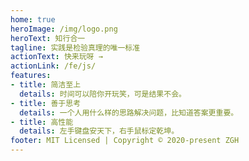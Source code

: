 ```yaml
---
home: true
heroImage: /img/logo.png
heroText: 知行合一
tagline: 实践是检验真理的唯一标准
actionText: 快来玩呀 →
actionLink: /fe/js/
features:
- title: 简洁至上
  details: 时间可以陪你开玩笑，可是结果不会。
- title: 善于思考
  details: 一个人用什么样的思路解决问题，比知道答案更重要。
- title: 高性能
  details: 左手键盘安天下，右手鼠标定乾坤。
footer: MIT Licensed | Copyright © 2020-present ZGH
---
```

